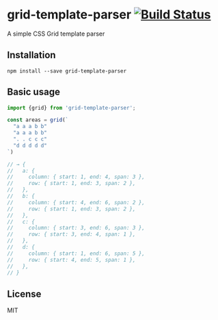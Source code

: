 # grid-template-parser [![Build Status](https://travis-ci.org/anthonydugois/grid-template-parser.svg?branch=master)](https://travis-ci.org/anthonydugois/grid-template-parser)

A simple CSS Grid template parser

## Installation

```
npm install --save grid-template-parser
```

## Basic usage

```js
import {grid} from 'grid-template-parser';

const areas = grid(`
  "a a a b b"
  "a a a b b"
  ". . c c c"
  "d d d d d"
`)

// → {
//   a: {
//     column: { start: 1, end: 4, span: 3 },
//     row: { start: 1, end: 3, span: 2 },
//   },
//   b: {
//     column: { start: 4, end: 6, span: 2 },
//     row: { start: 1, end: 3, span: 2 },
//   },
//   c: {
//     column: { start: 3, end: 6, span: 3 },
//     row: { start: 3, end: 4, span: 1 },
//   },
//   d: {
//     column: { start: 1, end: 6, span: 5 },
//     row: { start: 4, end: 5, span: 1 },
//   },
// }
```

## License

MIT
